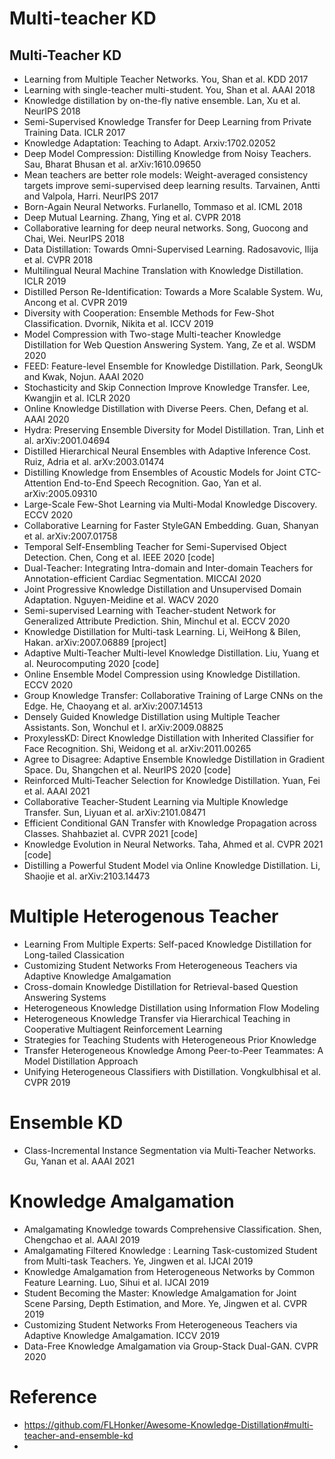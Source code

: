 # Multi-teacher KD
## Multi-Teacher KD
- Learning from Multiple Teacher Networks. You, Shan et al. KDD 2017
- Learning with single-teacher multi-student. You, Shan et al. AAAI 2018
- Knowledge distillation by on-the-fly native ensemble. Lan, Xu et al. NeurIPS 2018
- Semi-Supervised Knowledge Transfer for Deep Learning from Private Training Data. ICLR 2017
- Knowledge Adaptation: Teaching to Adapt. Arxiv:1702.02052
- Deep Model Compression: Distilling Knowledge from Noisy Teachers. Sau, Bharat Bhusan et al. arXiv:1610.09650
- Mean teachers are better role models: Weight-averaged consistency targets improve semi-supervised deep learning results. Tarvainen, Antti and Valpola, Harri. NeurIPS 2017
- Born-Again Neural Networks. Furlanello, Tommaso et al. ICML 2018
- Deep Mutual Learning. Zhang, Ying et al. CVPR 2018
- Collaborative learning for deep neural networks. Song, Guocong and Chai, Wei. NeurIPS 2018
- Data Distillation: Towards Omni-Supervised Learning. Radosavovic, Ilija et al. CVPR 2018
- Multilingual Neural Machine Translation with Knowledge Distillation. ICLR 2019
- Distilled Person Re-Identification: Towards a More Scalable System. Wu, Ancong et al. CVPR 2019
- Diversity with Cooperation: Ensemble Methods for Few-Shot Classification. Dvornik, Nikita et al. ICCV 2019
- Model Compression with Two-stage Multi-teacher Knowledge Distillation for Web Question Answering System. Yang, Ze et al. WSDM 2020
- FEED: Feature-level Ensemble for Knowledge Distillation. Park, SeongUk and Kwak, Nojun. AAAI 2020
- Stochasticity and Skip Connection Improve Knowledge Transfer. Lee, Kwangjin et al. ICLR 2020
- Online Knowledge Distillation with Diverse Peers. Chen, Defang et al. AAAI 2020
- Hydra: Preserving Ensemble Diversity for Model Distillation. Tran, Linh et al. arXiv:2001.04694
- Distilled Hierarchical Neural Ensembles with Adaptive Inference Cost. Ruiz, Adria et al. arXv:2003.01474
- Distilling Knowledge from Ensembles of Acoustic Models for Joint CTC-Attention End-to-End Speech Recognition. Gao, Yan et al. arXiv:2005.09310
- Large-Scale Few-Shot Learning via Multi-Modal Knowledge Discovery. ECCV 2020
- Collaborative Learning for Faster StyleGAN Embedding. Guan, Shanyan et al. arXiv:2007.01758
- Temporal Self-Ensembling Teacher for Semi-Supervised Object Detection. Chen, Cong et al. IEEE 2020 [code]
- Dual-Teacher: Integrating Intra-domain and Inter-domain Teachers for Annotation-efficient Cardiac Segmentation. MICCAI 2020
- Joint Progressive Knowledge Distillation and Unsupervised Domain Adaptation. Nguyen-Meidine et al. WACV 2020
- Semi-supervised Learning with Teacher-student Network for Generalized Attribute Prediction. Shin, Minchul et al. ECCV 2020
- Knowledge Distillation for Multi-task Learning. Li, WeiHong & Bilen, Hakan. arXiv:2007.06889 [project]
- Adaptive Multi-Teacher Multi-level Knowledge Distillation. Liu, Yuang et al. Neurocomputing 2020 [code]
- Online Ensemble Model Compression using Knowledge Distillation. ECCV 2020
- Group Knowledge Transfer: Collaborative Training of Large CNNs on the Edge. He, Chaoyang et al. arXiv:2007.14513
- Densely Guided Knowledge Distillation using Multiple Teacher Assistants. Son, Wonchul et l. arXiv:2009.08825
- ProxylessKD: Direct Knowledge Distillation with Inherited Classifier for Face Recognition. Shi, Weidong et al. arXiv:2011.00265
- Agree to Disagree: Adaptive Ensemble Knowledge Distillation in Gradient Space. Du, Shangchen et al. NeurIPS 2020 [code]
- Reinforced Multi‐Teacher Selection for Knowledge Distillation. Yuan, Fei et al. AAAI 2021
- Collaborative Teacher-Student Learning via Multiple Knowledge Transfer. Sun, Liyuan et al. arXiv:2101.08471
- Efficient Conditional GAN Transfer with Knowledge Propagation across Classes. Shahbaziet al. CVPR 2021 [code]
- Knowledge Evolution in Neural Networks. Taha, Ahmed et al. CVPR 2021 [code]
- Distilling a Powerful Student Model via Online Knowledge Distillation. Li, Shaojie et al. arXiv:2103.14473

# Multiple Heterogenous Teacher
- Learning From Multiple Experts: Self-paced Knowledge Distillation for Long-tailed Classication
- Customizing Student Networks From Heterogeneous Teachers via Adaptive Knowledge Amalgamation
- Cross-domain Knowledge Distillation for Retrieval-based Question Answering Systems
- Heterogeneous Knowledge Distillation using Information Flow Modeling
- Heterogeneous Knowledge Transfer via Hierarchical Teaching in Cooperative Multiagent Reinforcement Learning
- Strategies for Teaching Students with Heterogeneous Prior Knowledge
- Transfer Heterogeneous Knowledge Among Peer-to-Peer Teammates: A Model Distillation Approach
- Unifying Heterogeneous Classifiers with Distillation. Vongkulbhisal et al. CVPR 2019

# Ensemble KD
- Class-Incremental Instance Segmentation via Multi‐Teacher Networks. Gu, Yanan et al. AAAI 2021





# Knowledge Amalgamation
- Amalgamating Knowledge towards Comprehensive Classification. Shen, Chengchao et al. AAAI 2019
- Amalgamating Filtered Knowledge : Learning Task-customized Student from Multi-task Teachers. Ye, Jingwen et al. IJCAI 2019
- Knowledge Amalgamation from Heterogeneous Networks by Common Feature Learning. Luo, Sihui et al. IJCAI 2019
- Student Becoming the Master: Knowledge Amalgamation for Joint Scene Parsing, Depth Estimation, and More. Ye, Jingwen et al. CVPR 2019
- Customizing Student Networks From Heterogeneous Teachers via Adaptive Knowledge Amalgamation. ICCV 2019
- Data-Free Knowledge Amalgamation via Group-Stack Dual-GAN. CVPR 2020


# Reference
- https://github.com/FLHonker/Awesome-Knowledge-Distillation#multi-teacher-and-ensemble-kd
- 



